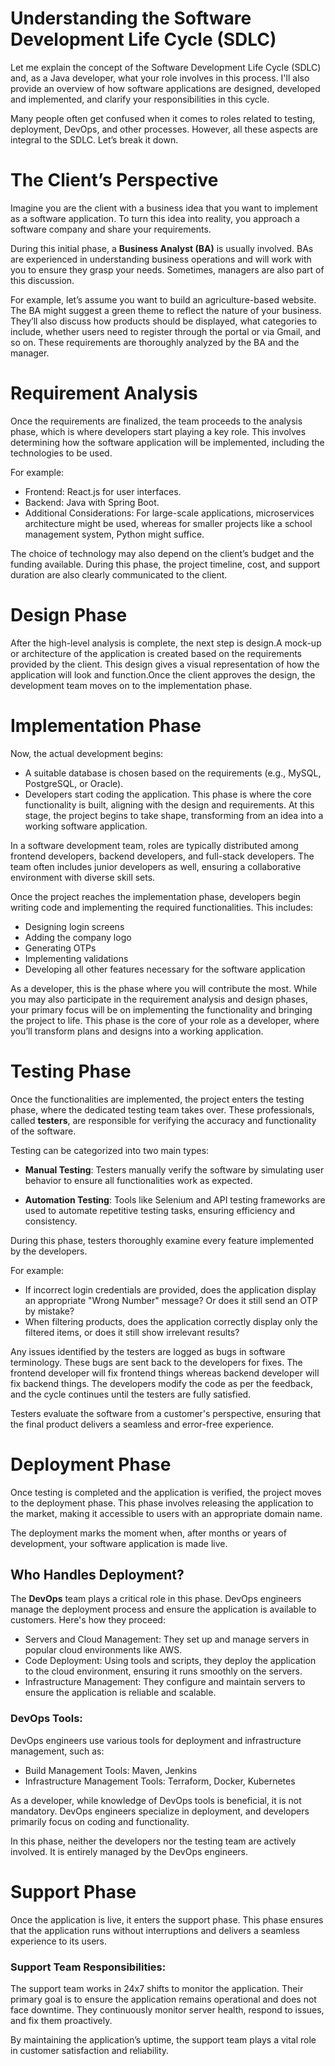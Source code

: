 # Understanding the Software Development Life Cycle (SDLC)
Let me explain the concept of the Software Development Life Cycle (SDLC) and, as a Java developer, what your role involves in this process. I'll also provide an overview of how software applications are designed, developed and implemented, and clarify your responsibilities in this cycle.

Many people often get confused when it comes to roles related to testing, deployment, DevOps, and other processes. However, all these aspects are integral to the SDLC. Let’s break it down.

# The Client’s Perspective
Imagine you are the client with a business idea that you want to implement as a software application. To turn this idea into reality, you approach a software company and share your requirements.

During this initial phase, a **Business Analyst (BA)** is usually involved. BAs are experienced in understanding business operations and will work with you to ensure they grasp your needs. Sometimes, managers are also part of this discussion.

For example, let’s assume you want to build an agriculture-based website. The BA might suggest a green theme to reflect the nature of your business. They’ll also discuss how products should be displayed, what categories to include, whether users need to register through the portal or via Gmail, and so on. These requirements are thoroughly analyzed by the BA and the manager.

# Requirement Analysis
Once the requirements are finalized, the team proceeds to the analysis phase, which is where developers start playing a key role. This involves determining how the software application will be implemented, including the technologies to be used. 

For example:
- Frontend: React.js for user interfaces.
- Backend: Java with Spring Boot.
- Additional Considerations: For large-scale applications, microservices architecture might be used, whereas for smaller projects like a school management system, Python might suffice.

The choice of technology may also depend on the client’s budget and the funding available. During this phase, the project timeline, cost, and support duration are also clearly communicated to the client.

# Design Phase
After the high-level analysis is complete, the next step is design.A mock-up or architecture of the application is created based on the requirements provided by the client.
This design gives a visual representation of how the application will look and function.Once the client approves the design, the development team moves on to the implementation phase.

# Implementation Phase
Now, the actual development begins:

- A suitable database is chosen based on the requirements (e.g., MySQL, PostgreSQL, or Oracle).
- Developers start coding the application. This phase is where the core functionality is built, aligning with the design and requirements.
At this stage, the project begins to take shape, transforming from an idea into a working software application.

In a software development team, roles are typically distributed among frontend developers, backend developers, and full-stack developers. The team often includes junior developers as well, ensuring a collaborative environment with diverse skill sets.

Once the project reaches the implementation phase, developers begin writing code and implementing the required functionalities. This includes:
- Designing login screens
- Adding the company logo
- Generating OTPs
- Implementing validations
- Developing all other features necessary for the software application

As a developer, this is the phase where you will contribute the most. While you may also participate in the requirement analysis and design phases, your primary focus will be on implementing the functionality and bringing the project to life. This phase is the core of your role as a developer, where you’ll transform plans and designs into a working application.

# Testing Phase
Once the functionalities are implemented, the project enters the testing phase, where the dedicated testing team takes over. These professionals, called **testers**, are responsible for verifying the accuracy and functionality of the software.

Testing can be categorized into two main types:

- **Manual Testing**: Testers manually verify the software by simulating user behavior to ensure all functionalities work as expected.

- **Automation Testing**: Tools like Selenium and API testing frameworks are used to automate repetitive testing tasks, ensuring efficiency and consistency.

During this phase, testers thoroughly examine every feature implemented by the developers.

For example:

- If incorrect login credentials are provided, does the application display an appropriate "Wrong Number" message? Or does it still send an OTP by mistake?
- When filtering products, does the application correctly display only the filtered items, or does it still show irrelevant results?

Any issues identified by the testers are logged as bugs in software terminology. These bugs are sent back to the developers for fixes. The frontend developer will fix frontend things whereas backend developer will fix backend things. The developers modify the code as per the feedback, and the cycle continues until the testers are fully satisfied.

Testers evaluate the software from a customer's perspective, ensuring that the final product delivers a seamless and error-free experience.


# Deployment Phase
Once testing is completed and the application is verified, the project moves to the deployment phase. This phase involves releasing the application to the market, making it accessible to users with an appropriate domain name.

The deployment marks the moment when, after months or years of development, your software application is made live.

## Who Handles Deployment?
The **DevOps** team plays a critical role in this phase. DevOps engineers manage the deployment process and ensure the application is available to customers. Here's how they proceed:

- Servers and Cloud Management: They set up and manage servers in popular cloud environments like AWS.
- Code Deployment: Using tools and scripts, they deploy the application to the cloud environment, ensuring it runs smoothly on the servers.
- Infrastructure Management: They configure and maintain servers to ensure the application is reliable and scalable.

### DevOps Tools:
DevOps engineers use various tools for deployment and infrastructure management, such as:

- Build Management Tools: Maven, Jenkins
- Infrastructure Management Tools: Terraform, Docker, Kubernetes

As a developer, while knowledge of DevOps tools is beneficial, it is not mandatory. DevOps engineers specialize in deployment, and developers primarily focus on coding and functionality.

In this phase, neither the developers nor the testing team are actively involved. It is entirely managed by the DevOps engineers.

# Support Phase
Once the application is live, it enters the support phase. This phase ensures that the application runs without interruptions and delivers a seamless experience to its users.

### Support Team Responsibilities:
The support team works in 24x7 shifts to monitor the application. Their primary goal is to ensure the application remains operational and does not face downtime. They continuously monitor server health, respond to issues, and fix them proactively.

By maintaining the application’s uptime, the support team plays a vital role in customer satisfaction and reliability.